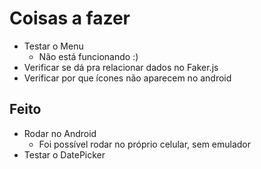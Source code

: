# Coisas a fazer
- Testar o Menu
   - Não está funcionando :)
- Verificar se dá pra relacionar dados no Faker.js
- Verificar por que ícones não aparecem no android
## Feito
- Rodar no Android
   - Foi possível rodar no próprio celular, sem emulador
- Testar o DatePicker